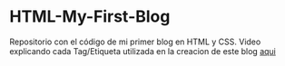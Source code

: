 # HTML-My-First-Blog
Repositorio con el código de mi primer blog en HTML y CSS.
Video explicando cada Tag/Etiqueta utilizada en la creacion de este blog [aqui](https://www.google.com/)
